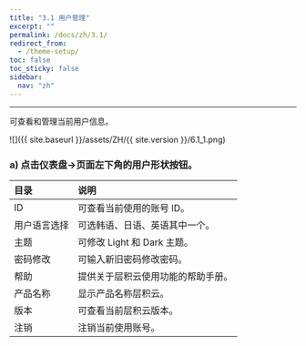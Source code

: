 ```yaml
---
title: "3.1 用户管理"
excerpt: ""
permalink: /docs/zh/3.1/
redirect_from:
  - /theme-setup/
toc: false
toc_sticky: false
sidebar:
  nav: "zh"
---
```


---
可查看和管理当前用户信息。

![]({{ site.baseurl }}/assets/ZH/{{ site.version }}/6.1_1.png)

### a\) 点击仪表盘→页面左下角的用户形状按钮。

| **目录** | **说明** |
| :--- | :--- |
| ID | 可查看当前使用的账号 ID。|
| 用户语言选择 | 可选韩语、日语、英语其中一个。|
| 主题 | 可修改 Light 和 Dark 主题。|
| 密码修改 | 可输入新旧密码修改密码。|
| 帮助 | 提供关于层积云使用功能的帮助手册。 |
| 产品名称 | 显示产品名称层积云。 |
| 版本 | 可查看当前层积云版本。 |
| 注销 | 注销当前使用账号。 |
